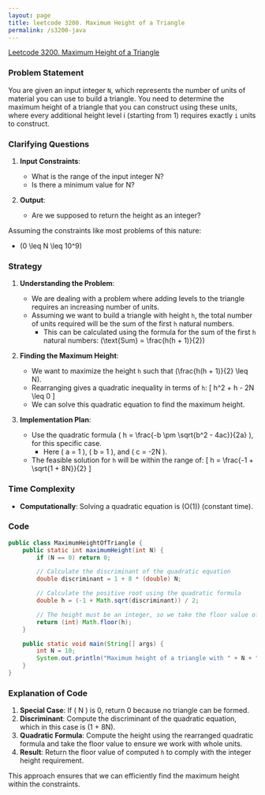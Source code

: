 ```yaml
---
layout: page
title: leetcode 3200. Maximum Height of a Triangle
permalink: /s3200-java
---
```

[Leetcode 3200. Maximum Height of a Triangle](https://algoadvance.github.io/algoadvance/l3200)
### Problem Statement

You are given an input integer `N`, which represents the number of units of material you can use to build a triangle. You need to determine the maximum height of a triangle that you can construct using these units, where every additional height level i (starting from 1) requires exactly `i` units to construct. 

### Clarifying Questions

1. **Input Constraints**:
   - What is the range of the input integer N?
   - Is there a minimum value for N?
   
2. **Output**:
   - Are we supposed to return the height as an integer?

Assuming the constraints like most problems of this nature:
- \(0 \leq N \leq 10^9\)

### Strategy

1. **Understanding the Problem**:
   - We are dealing with a problem where adding levels to the triangle requires an increasing number of units.
   - Assuming we want to build a triangle with height `h`, the total number of units required will be the sum of the first `h` natural numbers.
     - This can be calculated using the formula for the sum of the first `h` natural numbers: \(\text{Sum} = \frac{h(h + 1)}{2}\)

2. **Finding the Maximum Height**:
   - We want to maximize the height `h` such that \(\frac{h(h + 1)}{2} \leq N\).
   - Rearranging gives a quadratic inequality in terms of `h`:
     \[ h^2 + h - 2N \leq 0 \]
   - We can solve this quadratic equation to find the maximum height.
  
3. **Implementation Plan**:
   - Use the quadratic formula \( h = \frac{-b \pm \sqrt{b^2 - 4ac}}{2a} \), for this specific case.
     - Here \( a = 1 \), \( b = 1 \), and \( c = -2N \).
   - The feasible solution for `h` will be within the range of:
     \[ h = \frac{-1 + \sqrt{1 + 8N}}{2} \]

### Time Complexity

- **Computationally**: Solving a quadratic equation is \(O(1)\) (constant time).

### Code

```java
public class MaximumHeightOfTriangle {
    public static int maximumHeight(int N) {
        if (N == 0) return 0;

        // Calculate the discriminant of the quadratic equation
        double discriminant = 1 + 8 * (double) N;

        // Calculate the positive root using the quadratic formula
        double h = (-1 + Math.sqrt(discriminant)) / 2;

        // The height must be an integer, so we take the floor value of h
        return (int) Math.floor(h);
    }

    public static void main(String[] args) {
        int N = 10;
        System.out.println("Maximum height of a triangle with " + N + " units is: " + maximumHeight(N));
    }
}
```

### Explanation of Code
1. **Special Case**: If \( N \) is 0, return 0 because no triangle can be formed.
2. **Discriminant**: Compute the discriminant of the quadratic equation, which in this case is \(1 + 8N\).
3. **Quadratic Formula**: Compute the height using the rearranged quadratic formula and take the floor value to ensure we work with whole units.
4. **Result**: Return the floor value of computed `h` to comply with the integer height requirement.

This approach ensures that we can efficiently find the maximum height within the constraints.